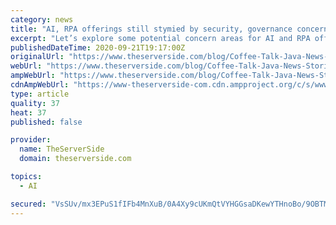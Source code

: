 ```yaml
---
category: news
title: "AI, RPA offerings still stymied by security, governance concerns"
excerpt: "Let’s explore some potential concern areas for AI and RPA offerings that organizations need to consider before moving forward on a work-from-home approach. Intelligent automation concerns Many organizations have sought out AI-based or robotic process ..."
publishedDateTime: 2020-09-21T19:17:00Z
originalUrl: "https://www.theserverside.com/blog/Coffee-Talk-Java-News-Stories-and-Opinions/AI-RPA-offerings-still-stymied-by-security-governance-concerns"
webUrl: "https://www.theserverside.com/blog/Coffee-Talk-Java-News-Stories-and-Opinions/AI-RPA-offerings-still-stymied-by-security-governance-concerns"
ampWebUrl: "https://www.theserverside.com/blog/Coffee-Talk-Java-News-Stories-and-Opinions/AI-RPA-offerings-still-stymied-by-security-governance-concerns?amp=1"
cdnAmpWebUrl: "https://www-theserverside-com.cdn.ampproject.org/c/s/www.theserverside.com/blog/Coffee-Talk-Java-News-Stories-and-Opinions/AI-RPA-offerings-still-stymied-by-security-governance-concerns?amp=1"
type: article
quality: 37
heat: 37
published: false

provider:
  name: TheServerSide
  domain: theserverside.com

topics:
  - AI

secured: "VsSUv/mx3EPuS1fIFb4MnXuB/0A4Xy9cUKmQtVYHGGsaDKewYTHnoBo/9OBTMUHT7Z7XrecVwdJ49gq16z77VLJpsAgYFWUlyzGV32wWeFWC/FrWeKCO7M8oKXyycAskyTHrbW3T57cwhM0Waf2Famdm0Zb7GhKN1X8gRqkYSvy13vqX3miaoSKX0MdkQ6//dmSMFLrrQP5aafm/z7gHi7DQbRL3gMMOoHqgSa0jmqkjYaEWn10vsGJ132183nkjNtsfiWID11q1dLDbwrQHpx1YoR2az4izZlGOeJNk/2g214sIUnchJpbUivvoxI3Xg8c+XmjFVZgzDspzZk3MNWzqAzd6zOUmzF4dJN5ZTRc=;MI8WJkA/7ySiol0BXtHqZQ=="
---
```


